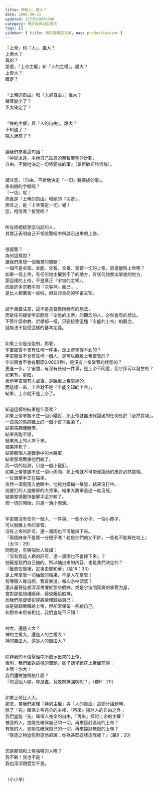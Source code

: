 ```yaml
---
title: 神和人，誰大？
date: 2006-09-23
updated: 1573568836000
category: 預定論與自由意志
tags: []
sidebar: { title: 預定論精選文章, nav: predestination }
---
```


<p>『上帝』和『人』，誰大？<br/>
上帝大？<br/>
真的？<br/>
那麼，『上帝主權』和『人的主權』，誰大？<br/>
上帝大？<br/>
確定？</p>
<p><br/>
『上帝的自由』和『人的自由』，誰大？<br/>
聲音變小了？<br/>
不太確定了？</p>
<p><br/>
『神的主權』與『人的自由』，誰大？<br/>
不知道了？<br/>
陷入迷惑了？</p>
<p><br/>
讓我們來看這句話：<br/>
『神從永遠，本祂自己旨意的至智至聖的計劃，<br/>
自由、不變地決定一切將要成的事』（韋斯敏斯特信條）。</p>
<p><br/>
請注意，『自由、不變地決定『一切』將要成的事』。<br/>
多刺眼的字眼啊？<br/>
『一切』呢！<br/>
而且是『上帝的自由』和祂的『決定』，<br/>
換言之，是『上帝預定一切』呢！<br/>
您，相信嗎？接受嗎？</p>
<p><br/>
所有拒絕接受這句話的人，<br/>
其實正表明自己不相信聖經中所啟示出來的上帝。</p>
<p><br/>
很震驚？<br/>
為何這樣說？<br/>
讓我們來想一個簡單的問題：<br/>
一個不是全知、全能、全智、全善、掌管一切的上帝，那還能叫上帝嗎？<br/>
如果一個上帝，有任何祂主權到不了的地方，有任何祂無法掌握的地方，<br/>
那這樣的上帝，不是真正『宇宙的主宰』，<br/>
而是許多宗教中的『次等神』而已……<br/>
是比人類厲害一些啦，但並非全能的宇宙主宰。</p>
<p><br/>
請千萬要注意，這不是基督教所特有的想法，<br/>
而是任何接受宇宙間有『全能的上帝』的觀念的人，必然會有的想法。<br/>
不管什麼宗教、哲學都一樣，只要接受這種『全能的上帝』的觀念，<br/>
就無法不接受這樣的基本定義。</p>
<p><br/>
如果上帝是全能的，那麼，<br/>
宇宙間會不會有任何一件事，是上帝掌握不到的？<br/>
宇宙間會不會有任何一個人，是可以脫離上帝掌管的？<br/>
宇宙間會不會有那麼0.00001秒，是沒有上帝掌管的狀態的？<br/>
更進一步，宇宙間，有沒有任何一件事，是上帝不同意，但它卻可以發生的？<br/>
如果有，那麼，<br/>
表示宇宙間有人或事，是脫離上帝掌握的，<br/>
而這樣一來，上帝就不是『全能全知的上帝』，<br/>
結果，上帝就不是上帝了。</p>
<p><br/>
知道這樣的結果是什麼嗎？<br/>
如果上帝掌握不住一個小鐵釘，那上帝就無法保證祂的任何應許『必然實現』。<br/>
一匹馬的馬蹄鐵上的一個小釘子脫落了，<br/>
結果馬蹄鐵脫落，<br/>
結果馬跑不穩，<br/>
結果馬上的人摔下來，<br/>
結果摔死了，<br/>
結果那個人是戰爭中的大將軍，<br/>
結果那場戰爭他們輸了。<br/>
而一切的起源，只是一個小鐵釘。<br/>
如果上帝掌握不住一個小雨滴，那上帝就不可能保證祂的應許必然實現。<br/>
一位狙擊手正在瞄準，<br/>
突然一滴雨落入他眼中，他視力模糊一擊發，結果沒打中。<br/>
他要打的人是敵軍的大將軍，結果大將軍逃過一劫沒死，<br/>
結果整場戰爭狙擊手這方輸了。<br/>
而一切的開始，只是一滴小雨滴。</p>
<p><br/>
宇宙間沒有任何一個人、一件事、一個小分子、一個小原子，<br/>
可以脫離上帝的掌管。<br/>
沒有上帝的許可，連一滴雨也不可能掉下來。<br/>
『兩個麻雀不是賣一分銀子嗎？若是你們的父不許，一個也不能掉在地上』<br/>
（太10：29）<br/>
問題是，有哪個世人敢講：<br/>
『沒有我這人類的許可，連一滴雨也不會掉下來』？<br/>
抽籤是我們自己抽的。所以抽出來的內容，也是我們決定的？<br/>
『籤放在懷裡，定事由耶和華』（箴16：33）<br/>
是上帝掌管一切抽籤的結果，不是人在掌管！<br/>
有哪個人敢自誇，我買樂透，每次必中頭獎？<br/>
連非基督徒都深深畏懼於那些假神、或是宇宙間冥冥的掌管力量，<br/>
會對那些頂禮膜拜、歸榮耀給假神，<br/>
而我們基督徒卻常將榮耀歸給自己；<br/>
或是雖歸榮耀給上帝，但卻常保留一些給自己。<br/>
和那些未信者相比，我們豈能不汗顏？</p>
<p><br/>
神大，還是人大？<br/>
神的主權大，還是人的主權大？<br/>
神的自由大，還是人的自由大？</p>
<p><br/>
除非我們不信聖經中所啟示出來的上帝，<br/>
否則，我們面對這樣的問題，除了謙卑跪在上帝面前說：<br/>
主啊！你大！<br/>
我們還敢強嘴些什麼？<br/>
『你這個人哪，你是誰，竟敢向神強嘴呢？』（羅9：20）</p>
<p><br/>
如果上帝比人大，<br/>
那麼，當我們處理『神的主權』與『人的自由』這部分議題時，<br/>
除了『先』確保上帝完全的主權，『再來』探討人的自由之外；<br/>
我們豈能『先』確保人完全的自由，『再來』探討上帝的主權？<br/>
被造的人，豈能先確保自己的一切，再來探討造祂的上帝？<br/>
有限的人，豈能先確保自己的一切，再來探討無限的上帝？<br/>
『受造之物豈能對造他的說：你為甚麼這樣造我呢？』（羅9：20）</p>
<p><br/>
您是那個和上帝強嘴的人嗎？<br/>
我不敢！我也不是！<br/>
我也深深期望您不是。</p>
<p><br/>
（小小羊）<br/>
 </p>
<p> </p>
<p> </p>

